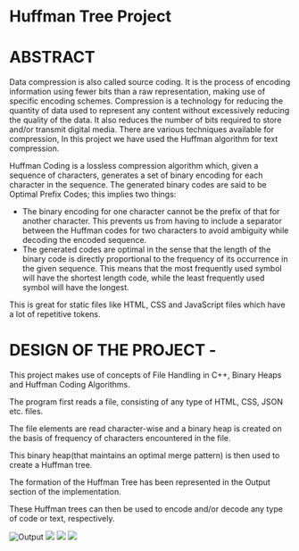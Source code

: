 # Huffman Tree Project

# ABSTRACT

Data compression is also called source coding. It is the process of encoding information using fewer bits than a raw representation, making use of specific encoding schemes. Compression is a technology for reducing the quantity of data used to represent any content without excessively reducing the quality of the data. It also reduces the number of bits required to store and/or transmit digital media. There are various techniques available for compression, In this project we have used the Huffman algorithm for text compression.


Huffman Coding is a lossless compression algorithm which, given a sequence of characters, generates a set of binary encoding for each character in the sequence. The generated binary codes are said to be Optimal Prefix Codes; this implies two things:

* The binary encoding for one character cannot be the prefix of that for another character. This prevents us from having to include a separator between the Huffman codes for two characters to avoid ambiguity while decoding the encoded sequence.
* The generated codes are optimal in the sense that the length of the binary code is directly proportional to the frequency of its occurrence in the given sequence. This means that the most frequently used symbol will have the shortest length code, while the least frequently used symbol will have the longest. 

This is great for static files like HTML, CSS and JavaScript files which have a lot of repetitive tokens.


# DESIGN OF THE PROJECT -
This project makes use of concepts of File Handling in C++, Binary Heaps and Huffman Coding Algorithms.

The program first reads a file, consisting of any type of HTML, CSS, JSON etc. files. 

The file elements are read character-wise and a binary heap is created on the basis of frequency of characters encountered in the file. 

This binary heap(that maintains an optimal merge pattern) is then used to create a Huffman tree.

The formation of the Huffman Tree has been represented in the Output section of the implementation. 

These Huffman trees can then be used to encode and/or decode any type of code or text, respectively.


![Output](https://lh3.googleusercontent.com/iMIwbKNVbw_mQEmRNqazZJwiak3hcnByybF37G-Zp2yqLqgHmiZUF7sw2Webawqe4uQySjvfTsxST6fcGk_BFg-qthaaoAFUB9Yj4RZpzFVH5wmSnSDJP_Dubzz27Qi-a4KhAYbW)
![](https://lh6.googleusercontent.com/EyFSXzTKSWSvv_iCQ9392pPqf5iuwMLP--O3F0IH8l9PkYYofJqwsM1DwfE7vEpZETrsIbQ7KczQiTIq9J1BGBt0SERPV7yLyBjDh0S0UtgAkikgFgWWozmKJLC_eLJ7dycxXdjq)
![](https://lh5.googleusercontent.com/IBMWEeUuT0RpM9lBmBArgfFpj-aw4U9aJIMCEGSpfS7zpYb7HQcZYAG0LLgmDeiuyWAOYm6Kd6_Sh4JDlKwaKQ5Ou04nG-hHInjBLizyQJiWcJFE7aNFx_poCjsWY1SwUdkERkEW)
![](https://lh4.googleusercontent.com/9Vu6dPCsE36KOnIyMbYw9V-TJY_Ag2Xc4ng7sHomoJDdEhLvZdwiOde6N2d8YX_sEzeGtc-pjjM04K5c7aF0l3Ynn9CfLWre9QnxI-bBCr5qd2dDu9DzlU_xW5h8CTBsPk2ZCI7_)
